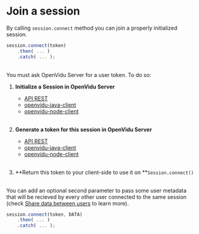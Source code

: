 # Join a session

By calling `session.connect` method you can join a properly initialized session.

```javascript
session.connect(token)
    .then( ... )
    .catch( ... );
```
<br>
You must ask OpenVidu Server for a user token. To do so:

1. **Initialize a Session in OpenVidu Server**
    - [API REST](/reference-docs/REST-API#post-apisessions)
    - [openvidu-java-client](/reference-docs/openvidu-java-client#create-a-session)
    - [openvidu-node-client](/reference-docs/openvidu-node-client#create-a-session)<br><br>

2. **Generate a token for this session in OpenVidu Server**
    - [API REST](/reference-docs/REST-API#post-apitokens)
    - [openvidu-java-client](/reference-docs/openvidu-java-client#generate-a-token)
    - [openvidu-node-client](/reference-docs/openvidu-node-client#generate-a-token)<br><br>

3. **Return this token to your client-side to use it on **`Session.connect()`<br><br>

You can add an optional second parameter to pass some user metadata that will be recieved by every other user connected to the same session (check [Share data between users](/how-do-i/share-data/) to learn more).

```javascript
session.connect(token, DATA)
    .then( ... )
    .catch( ... );
```